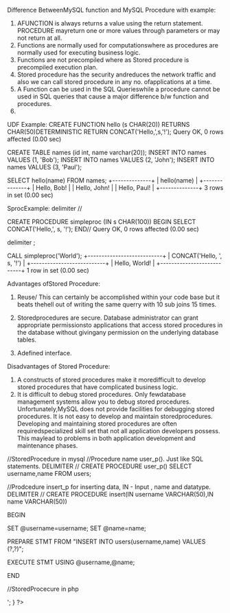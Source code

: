 Difference BetweenMySQL function and MySQL Procedure with example:
1. AFUNCTION is always returns a value using the return statement. PROCEDURE mayreturn one or more values through parameters or may not return at all.
2. Functions are normally used for computationswhere as procedures are normally used for executing business logic.
3. Functions are not precompiled  where as  Stored procedure is precompiled execution plan.
4. Stored procedure has the security andreduces the network traffic and also we can call stored procedure in any no. ofapplications at a time.
5. A Function can be used in the SQL Querieswhile a procedure cannot be used in SQL queries that cause a major difference b/w function and procedures.
6.       
UDF Example:
CREATE FUNCTION hello (s CHAR(20))
   RETURNS CHAR(50)DETERMINISTIC
   RETURN CONCAT('Hello,',s,'!');
Query OK, 0 rows affected (0.00 sec)

CREATE TABLE names (id int, name varchar(20));
INSERT INTO names VALUES (1, 'Bob');
INSERT INTO names VALUES (2, 'John');
INSERT INTO names VALUES (3, 'Paul');

SELECT hello(name) FROM names;
+--------------+
| hello(name)  |
+--------------+
| Hello, Bob!  |
| Hello, John! |
| Hello, Paul! |
+--------------+
3 rows in set (0.00 sec)


SprocExample:
delimiter //

CREATE PROCEDURE simpleproc (IN s CHAR(100))
BEGIN
   SELECT CONCAT('Hello,', s, '!');
END//
Query OK, 0 rows affected (0.00 sec)

delimiter ;

CALL simpleproc('World');
+---------------------------+
| CONCAT('Hello, ', s, '!') |
+---------------------------+
| Hello, World!         	|
+---------------------------+
1 row in set (0.00 sec)


 Advantages ofStored Procedure:
1. Reuse/ This can certainly be accomplished within your code base but it beats thehell out of writing the same querry with 10 sub joins 15 times.

2. Storedprocedures are secure. Database administrator can grant appropriate permissionsto applications that access stored procedures in the database without givingany permission on the underlying database tables.

3. Adefined interface.

Disadvantages of Stored Procedure:
1. A constructs of stored procedures make it moredifficult to develop stored procedures that have complicated business logic.
2. It is difficult to debug stored procedures. Only fewdatabase management systems allow you to debug stored procedures. Unfortunately,MySQL does not provide facilities for debugging stored procedures.
It is not easy to develop and maintain storedprocedures. Developing and maintaining stored procedures are often requiredspecialized skill set that not all application developers possess. This maylead to problems in both application development and maintenance phases.


//StoredProcedure in mysql
//Procedure name user_p(). Just like SQL statements.
DELIMITER //
CREATE PROCEDURE user_p()
SELECT username,name FROM users; 



//Prodcedure insert_p for inserting data, IN - Input , name and datatype. 
DELIMITER //
CREATE PROCEDURE insert(IN username VARCHAR(50),IN name VARCHAR(50))

BEGIN

SET @username=username;
SET @name=name;

PREPARE STMT FROM
"INSERT INTO users(username,name) VALUES (?,?)";

EXECUTE STMT USING @username,@name;

END


//StoredProcecure in php
<?php
//Stored Procedure Needs mysqli
	$connect= mysqli_connect('localhost','root','','test');
if (!$connect)
{
printf("Can't connect to MySQL Server.", mysqli_connect_error());
exit;
}
	$sql = mysqli_query($connect,'CALL user_p()');

	echo 'Stored Procedure Results';
	while ($row = mysqli_fetch_array($sql)) {
		echo $row['u_name'].'-----'.$row['u_phone'].'<br/>';
	}
?>
